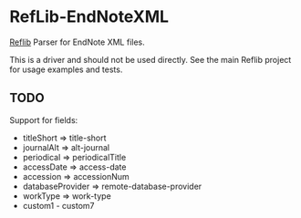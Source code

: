 RefLib-EndNoteXML
=================
[Reflib](https://github.com/hash-bang/Reflib-Node) Parser for EndNote XML files.

This is a driver and should not be used directly. See the main Reflib project for usage examples and tests.


TODO
----
Support for fields:

* titleShort => title-short
* journalAlt => alt-journal
* periodical => periodicalTitle
* accessDate => access-date
* accession => accessionNum
* databaseProvider => remote-database-provider
* workType => work-type
* custom1 - custom7
